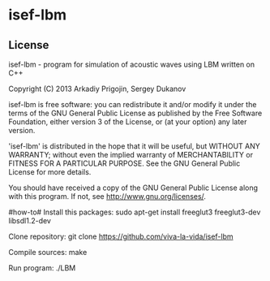 isef-lbm
========

## License

isef-lbm - program for simulation of acoustic waves using LBM  written on C++
   
Copyright (C) 2013  Arkadiy Prigojin, Sergey Dukanov

isef-lbm is free software: you can redistribute it and/or modify
it under the terms of the GNU General Public License as published by
the Free Software Foundation, either version 3 of the License, or
(at your option) any later version.

'isef-lbm' is distributed in the hope that it will be useful,
but WITHOUT ANY WARRANTY; without even the implied warranty of
MERCHANTABILITY or FITNESS FOR A PARTICULAR PURPOSE.  See the
GNU General Public License for more details.

You should have received a copy of the GNU General Public License
along with this program.  If not, see <http://www.gnu.org/licenses/>.

#how-to#
Install this packages:
sudo apt-get install freeglut3 freeglut3-dev libsdl1.2-dev

Clone repository:
git clone https://github.com/viva-la-vida/isef-lbm

Compile sources:
make

Run program:
./LBM
